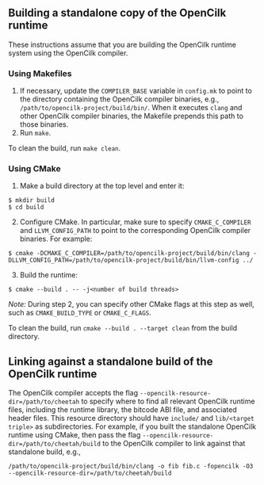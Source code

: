 ## Building a standalone copy of the OpenCilk runtime

These instructions assume that you are building the OpenCilk runtime system
using the OpenCilk compiler.

### Using Makefiles

1. If necessary, update the `COMPILER_BASE` variable in `config.mk` to point
  to the directory containing the OpenCilk compiler binaries, e.g.,
  `/path/to/opencilk-project/build/bin/`.  When it executes `clang` and other
  OpenCilk compiler binaries, the Makefile prepends this path to those
  binaries.
2. Run `make`.

To clean the build, run `make clean`.

### Using CMake

1. Make a build directory at the top level and enter it:
```
$ mkdir build
$ cd build
```
2. Configure CMake.  In particular, make sure to specify `CMAKE_C_COMPILER`
and `LLVM_CONFIG_PATH` to point to the corresponding OpenCilk compiler
binaries.  For example:
```
$ cmake -DCMAKE_C_COMPILER=/path/to/opencilk-project/build/bin/clang -DLLVM_CONFIG_PATH=/path/to/opencilk-project/build/bin/llvm-config ../
```
3. Build the runtime:
```
$ cmake --build . -- -j<number of build threads>
```

*Note:* During step 2, you can specify other CMake flags at this step as
well, such as `CMAKE_BUILD_TYPE` or `CMAKE_C_FLAGS`.

To clean the build, run `cmake --build . --target clean` from the build
directory.

## Linking against a standalone build of the OpenCilk runtime

The OpenCilk compiler accepts the flag
`--opencilk-resource-dir=/path/to/cheetah` to specify where to find all
relevant OpenCilk runtime files, including the runtime library, the
bitcode ABI file, and associated header files.  This resource directory
should have `include/` and `lib/<target triple>` as subdirectories.  For
example, if you built the standalone OpenCilk runtime using CMake, then
pass the flag `--opencilk-resource-dir=/path/to/cheetah/build` to the
OpenCilk compiler to link against that standalone build, e.g.,
```
/path/to/opencilk-project/build/bin/clang -o fib fib.c -fopencilk -O3 --opencilk-resource-dir=/path/to/cheetah/build
```

